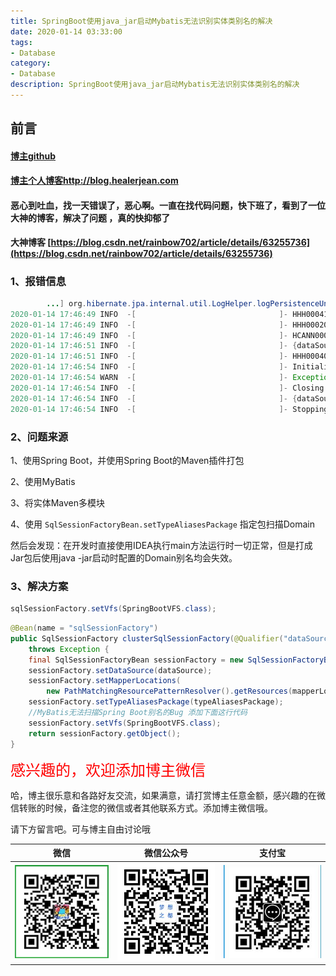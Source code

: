 ```yaml
---
title: SpringBoot使用java_jar启动Mybatis无法识别实体类别名的解决
date: 2020-01-14 03:33:00
tags: 
- Database
category: 
- Database
description: SpringBoot使用java_jar启动Mybatis无法识别实体类别名的解决
---
```


<!-- 

https://raw.githubusercontent.com/HealerJean/HealerJean.github.io/master/blogImages/
　　首行缩进

<font  clalss="healerColor" color="red" size="5" >     </font>

<font  clalss="healerSize"  size="5" >     </font>
-->




## 前言

#### [博主github](https://github.com/HealerJean)
#### [博主个人博客http://blog.healerjean.com](http://HealerJean.github.io)    



#### 恶心到吐血，找一天错误了，恶心啊。一直在找代码问题，快下班了，看到了一位大神的博客，解决了问题 ，真的快抑郁了



**大神博客 [https://blog.csdn.net/rainbow702/article/details/63255736](https://blog.csdn.net/rainbow702/article/details/63255736)**



### 1、报错信息 

```java
        ...] org.hibernate.jpa.internal.util.LogHelper.logPersistenceUnitInformation[31]
2020-01-14 17:46:49 INFO  -[                                ]- HHH000412: Hibernate Core {5.3.10.Final} org.hibernate.Version.logVersion[46]
2020-01-14 17:46:49 INFO  -[                                ]- HHH000206: hibernate.properties not found org.hibernate.cfg.Environment.<clinit>[213]
2020-01-14 17:46:49 INFO  -[                                ]- HCANN000001: Hibernate Commons Annotations {5.0.4.Final} org.hibernate.annotations.common.Version.<clinit>[49]
2020-01-14 17:46:51 INFO  -[                                ]- {dataSource-1} inited com.alibaba.druid.pool.DruidDataSource.init[928]
2020-01-14 17:46:51 INFO  -[                                ]- HHH000400: Using dialect: org.hibernate.dialect.MySQL5Dialect org.hibernate.dialect.Dialect.<init>[157]
2020-01-14 17:46:54 INFO  -[                                ]- Initialized JPA EntityManagerFactory for persistence unit 'default' org.springframework.orm.jpa.LocalContainerEntityManagerFactoryBean.buildNativeEntityManagerFactory[415]
2020-01-14 17:46:54 WARN  -[                                ]- Exception encountered during context initialization - cancelling refresh attempt: org.springframework.beans.factory.UnsatisfiedDependencyException: Error creating bean with name 'requireDomainAspect': Unsatisfied dependency expressed through field 'sysDomainManager'; nested exception is org.springframework.beans.factory.UnsatisfiedDependencyException: Error creating bean with name 'sysDomainManager': Unsatisfied dependency expressed through field 'sysDomainDao'; nested exception is org.springframework.beans.factory.BeanCreationException: Error creating bean with name 'sysDomainDao': Injection of resource dependencies failed; nested exception is org.springframework.beans.factory.BeanCreationException: Error creating bean with name 'sqlSessionFactory' defined in class path resource [com/healerjean/proj/config/DatasourceConfig.class]: Bean instantiation via factory method failed; nested exception is org.springframework.beans.BeanInstantiationException: Failed to instantiate [org.apache.ibatis.session.SqlSessionFactory]: Factory method 'clusterSqlSessionFactory' threw exception; nested exception is org.springframework.core.NestedIOException: Failed to parse mapping resource: 'URL [jar:file:/D:/workspace/origin/iku/iku-parent/iku-client-webh5/iku-client-webh5.jar!/BOOT-INF/lib/iku-data-1.0.0-SNAPSHOT.jar!/mapper/system/SysAlimamaInfoMapper.xml]'; nested exception is org.apache.ibatis.builder.BuilderException: Error parsing Mapper XML. The XML location is 'URL [jar:file:/D:/workspace/origin/iku/iku-parent/iku-client-webh5/iku-client-webh5.jar!/BOOT-INF/lib/iku-data-1.0.0-SNAPSHOT.jar!/mapper/system/SysAlimamaInfoMapper.xml]'. Cause: org.apache.ibatis.builder.BuilderException: Error resolving class. Cause: org.apache.ibatis.type.TypeException: Could not resolve type alias 'SysAlimamaInfo'.  Cause: java.lang.ClassNotFoundException: Cannot find class: SysAlimamaInfo org.springframework.boot.web.servlet.context.AnnotationConfigServletWebServerApplicationContext.refresh[557]
2020-01-14 17:46:54 INFO  -[                                ]- Closing JPA EntityManagerFactory for persistence unit 'default' org.springframework.orm.jpa.LocalContainerEntityManagerFactoryBean.destroy[597]
2020-01-14 17:46:54 INFO  -[                                ]- {dataSource-1} closed com.alibaba.druid.pool.DruidDataSource.close[1823]
2020-01-14 17:46:54 INFO  -[                                ]- Stopping service [Tomcat] org.apache.catalina.core.StandardService.log[173]

```



### 2、问题来源  



1、使用Spring Boot，并使用Spring Boot的Maven插件打包     

2、使用MyBatis   

3、将实体Maven多模块

4、使用 `SqlSessionFactoryBean.setTypeAliasesPackage` 指定包扫描Domain

然后会发现：在开发时直接使用IDEA执行main方法运行时一切正常，但是打成Jar包后使用java -jar启动时配置的Domain别名均会失效。





### 3、解决方案 



```java
sqlSessionFactory.setVfs(SpringBootVFS.class);
```



```java
@Bean(name = "sqlSessionFactory")
public SqlSessionFactory clusterSqlSessionFactory(@Qualifier("dataSource") DataSource dataSource)
    throws Exception {
    final SqlSessionFactoryBean sessionFactory = new SqlSessionFactoryBean();
    sessionFactory.setDataSource(dataSource);
    sessionFactory.setMapperLocations(
        new PathMatchingResourcePatternResolver().getResources(mapperLocation));
    sessionFactory.setTypeAliasesPackage(typeAliasesPackage);
    //MyBatis无法扫描Spring Boot别名的Bug 添加下面这行代码
    sessionFactory.setVfs(SpringBootVFS.class);
    return sessionFactory.getObject();
}
```













<font  color="red" size="5" >     
感兴趣的，欢迎添加博主微信
 </font>       

   



哈，博主很乐意和各路好友交流，如果满意，请打赏博主任意金额，感兴趣的在微信转账的时候，备注您的微信或者其他联系方式。添加博主微信哦。    

请下方留言吧。可与博主自由讨论哦

|微信 | 微信公众号|支付宝|
|:-------:|:-------:|:------:|
| ![微信](https://raw.githubusercontent.com/HealerJean/HealerJean.github.io/master/assets/img/tctip/weixin.jpg)|![微信公众号](https://raw.githubusercontent.com/HealerJean/HealerJean.github.io/master/assets/img/my/qrcode_for_gh_a23c07a2da9e_258.jpg)|![支付宝](https://raw.githubusercontent.com/HealerJean/HealerJean.github.io/master/assets/img/tctip/alpay.jpg) |



<link rel="stylesheet" href="https://unpkg.com/gitalk/dist/gitalk.css">

<script src="https://unpkg.com/gitalk@latest/dist/gitalk.min.js"></script> 
<div id="gitalk-container"></div>    
 <script type="text/javascript">
    var gitalk = new Gitalk({
		clientID: `1d164cd85549874d0e3a`,
		clientSecret: `527c3d223d1e6608953e835b547061037d140355`,
		repo: `HealerJean.github.io`,
		owner: 'HealerJean',
		admin: ['HealerJean'],
		id: 'Em7UEJiesXRkWLqp',
    });
    gitalk.render('gitalk-container');
</script> 


